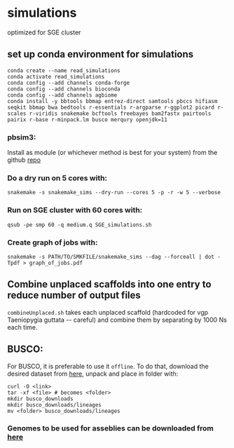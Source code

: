 # simulations
optimized for SGE cluster

## set up conda environment for simulations
```
conda create --name read_simulations
conda activate read_simulations
conda config --add channels conda-forge
conda config --add channels bioconda  
conda config --add channels agbiome 
conda install -y bbtools bbmap entrez-direct samtools pbccs hifiasm seqkit bbmap bwa bedtools r-essentials r-argparse r-ggplot2 picard r-scales r-viridis snakemake bcftools freebayes bam2fastx pairtools pairix r-base r-minpack.lm busco merqury openjdk=11
```

### pbsim3:

Install as module (or whichever method is best for your system) from the github [repo](https://github.com/yukiteruono/pbsim3/releases/tag/v3.0.0)

### Do a dry run on 5 cores with:
```
snakemake -s snakemake_sims --dry-run --cores 5 -p -r -w 5 --verbose
```


### Run on SGE cluster with 60 cores with:
```
qsub -pe smp 60 -q medium.q SGE_simulations.sh
```

### Create graph of jobs with:
```
snakemake -s PATH/TO/SMKFILE/snakemake_sims --dag --forceall | dot -Tpdf > graph_of_jobs.pdf
```
## Combine unplaced scaffolds into one entry to reduce number of output files
`combineUnplaced.sh`
takes each unplaced scaffold (hardcoded for vgp Taeniopygia guttata -- careful) and combine them by separating by 1000 Ns each time.

## BUSCO:

For BUSCO, it is preferable to use it `offline`. To do that, download the desired dataset from [here](https://busco-data.ezlab.org/v5/data/lineages/), unpack and place in folder with:
```
curl -O <link>
tar -xf <file> # becomes <folder>
mkdir busco_downloads
mkdir busco_downloads/lineages
mv <folder> busco_downloads/lineages
```


### Genomes to be used for asseblies can be downloaded from [here](https://genomeark.github.io/vgp-curated-assembly/)

